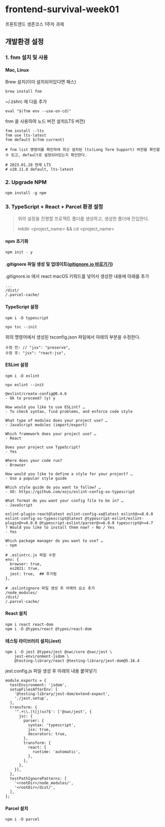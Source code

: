 # frontend-survival-week01

프론트엔드 생존코스 1주차 과제

## 개발환경 설정

### 1. fnm 설치 및 사용

#### Mac, Linux

Brew 설치(이미 설치되어있다면 패스)

```terminal
brew install fnm
```

~/.zshrc 에 다음 추가

```terminal
eval "$(fnm env --use-on-cd)"
```

fnm 을 사용하여 노드 버전 설치(LTS 버전)

```terminal
fnm install --lts
fnm use lts-latest
fnm default $(fnm current)

# fnm list 명령어를 확인하여 최신 설치된 lts(Long Term Support) 버전을 확인할 수 있고, default로 설정되어있는지 확인한다.

# 2023.01.28 현재 LTS
# v20.11.0 default, lts-latest
```

### 2. Upgrade NPM

```terminal
npm install -g npm
```

### 3. TypeScript + React + Parcel 환경 설정

> 위의 설정을 진행할 프로젝트 폴더를 생성하고, 생성한 폴더에 진입한다.
>
> mkdir <project_name> && cd <project_name>

#### npm 초기화

```terminal
npm init - y 
```

#### .gitignore 파일 생성 및 업데이트([gitignore.io 바로가기](https://www.toptal.com/developers/gitignore))

.gitignore.io 에서 react macOS 키워드를 넣어서 생성한 내용에 아래를 추가

```terminal
...
/dist/
/.parcel-cache/
```

#### TypeScript 설정

```terminal
npm i -D typescript
```

```terminal
npx tsc --init
```

위의 명령어에서 생성된 tsconfig.json 파일에서 아래의 부분을 수정한다.

```terminal
수정 전: // "jsx": "preserve",
수정 후: "jsx": "react-jsx",
```

#### ESLint 설정

```terminal
npm i -D eslint
```

```terminal
npx eslint --init

@eslint/create-config@0.4.6
- Ok to proceed? (y) y

How would you like to use ESLint? …
- To check syntax, find problems, and enforce code style

What type of modules does your project use? …
- JavaScript modules (import/export)

Which framework does your project use? …
- React

Does your project use TypeScript?
- Yes

Where does your code run?
- Browser

How would you like to define a style for your project? …
- Use a popular style guide

Which style guide do you want to follow? …
- XO: https://github.com/xojs/eslint-config-xo-typescript

What format do you want your config file to be in? …
- JavaScript

eslint-plugin-react@latest eslint-config-xo@latest eslint@>=8.0.0 eslint-config-xo-typescript@latest @typescript-eslint/eslint-plugin@>=6.0.0 @typescript-eslint/parser@>=6.0.0 typescript@>=4.7
? Would you like to install them now? › No / Yes
- Yes

Which package manager do you want to use? …
- npm
```

```terminal
# .eslintrc.js 파일 수정
env: {
  browser: true,
  es2021: true,
  jest: true,  ## 추가됨
},
```

```terminal
# .eslintignore 파일 생성 후 아래의 요소 추가
/node_modules/
/dist/
/.parcel-cache/
```

#### React 설치

```terminal
npm i react react-dom
npm i -D @types/react @types/react-dom
```

#### 테스팅 라이브러리 설치(Jest)

```terminal
npm i -D jest @types/jest @swc/core @swc/jest \
    jest-environment-jsdom \
    @testing-library/react @testing-library/jest-dom@5.16.4
```

jest.config.js 파일 생성 후 아래의 내용 붙여넣기

```terminal
module.exports = {
  testEnvironment: 'jsdom',
  setupFilesAfterEnv: [
    '@testing-library/jest-dom/extend-expect',
    './jest.setup',
  ],
  transform: {
    '^.+\\.(t|j)sx?$': ['@swc/jest', {
      jsc: {
        parser: {
          syntax: 'typescript',
          jsx: true,
          decorators: true,
        },
        transform: {
          react: {
            runtime: 'automatic',
          },
        },
      },
    }],
  },
  testPathIgnorePatterns: [
    '<rootDir>/node_modules/',
    '<rootDir>/dist/',
  ],
};
```

#### Parcel 설치

```terminal
npm i -D parcel
```
